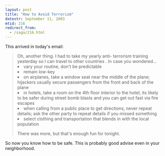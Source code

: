 ```yaml
---
layout: post
title: "How to Avoid Terrorism"
datestr: September 11, 2003
mtid: 216
redirect_from:
  - /saga/216.html
---
```


This arrived in today's email:
<blockquote>
Oh, another thing. I had to take my yearly anti-
terrorism training yesterday so I can travel to
other countries . In
case you wondered...
<li>vary your routine, don't be predictable</li>
<li>remain low-key</li>
<li>on airplanes, take a window seat near the middle
of the plane; hijackers usually secure passengers
from the front and back of the plane</li>
<li>in hotels, take a room on the 4th floor interior
to the hotel; its likely to be safer during street
bomb blasts and you can get out fast via fire
escapes</li>
<li>when calling from a public place to get directions,
never repeat details; ask the other party to repeat
details if you missed something</li>
<li>select clothing and transportation that blends in
with the local population</li>

There was more, but that's enough fun for tonight.
</blockquote>

So now you know how to be safe.  This is probably good advise even in your neighborhood.

